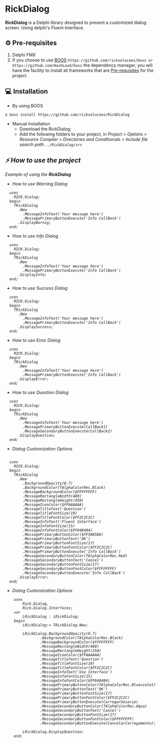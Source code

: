 [0]: https://github.com/ricksolucoes/boss "Site do BOOS"

# RickDialog

**RickDialog**  is a Delphi library designed to present a customized dialog screen. Using delphi's Fluent Interface.

## ⚙️ Pre-requisites

1. Delphi FMX
2. If you choose to use [BOOS][0] ```https://github.com/ricksolucoes/boss or https://github.com/HashLoad/boss```  the dependency manager, you will have the facility to install all frameworks that are [Pre-requisites](#pre-requisites) for the project.

## 💻 Installation

- By using BOOS
```shell
$ boss install https://github.com/ricksolucoes/RickDialog
```
- Manual Installation
  - Download the RickDialog;
  - Add the following folders to your project, in <em>Project &gt; Options &gt; Resource Compiler &gt; Directories and Conditionals &gt; Include file search path ``` ../RickDialog/src ```

 ## ⚡️ How to use the project

  Example of using the **RickDialog**

- How to use Warning Dialog

```delphi  
  uses
    RICK.Dialog;
  begin
	TRickDialog
  	  .New
		.MessageInfoText('Your message here')
		.MessagePrimaryButtonExecute('Info CallBack')
	  .DisplayWarnig;
  end;
```

- How to use Info Dialog

```delphi  
  uses
    RICK.Dialog;
  begin
	TRickDialog
  	  .New
		.MessageInfoText('Your message here')
		.MessagePrimaryButtonExecute('Info CallBack')
	  .DisplayInfo;
  end;

```

- How to use Success Dialog

```delphi  
  uses
    RICK.Dialog;
  begin
	TRickDialog
  	  .New
		.MessageInfoText('Your message here')
		.MessagePrimaryButtonExecute('Info CallBack')
	  .DisplaySuccess;
  end;

```
	
- How to use Error Dialog

```delphi  
  uses
    RICK.Dialog;
  begin
	TRickDialog
  	  .New
		.MessageInfoText('Your message here')
		.MessagePrimaryButtonExecute('Info CallBack')
	  .DisplayError;
  end;
```

- How to use Question Dialog

```delphi  
  uses
    RICK.Dialog;
  begin
	TRickDialog
  	  .New
	    .MessageInfoText('Your message here')
	    .MessagePrimaryButtonExecute(CallBack1)
	    .MessageSecondaryButtonExecute(CallBack2)
	  .DisplayQuestion;
  end;

```

- Dialog Customization Options

```delphi

  uses
    RICK.Dialog;
  begin
	TRickDialog
  	  .New
	    .BackgroundOpacity(0.7)
	    .BackgroundColor(TAlphaColorRec.Black)
	    .MessageBackgroundColor($FFFFFFFF)
	    .MessageRectangleWidth(480)
	    .MessageRectangleHeight(450)
	    .MessageIconColor($FFAAAAAA)
	    .MessageTitleText('Question')
	    .MessageTitleFontSize(19)
	    .MessageTitleFontColor($FF2C2C2C)
	    .MessageInfoText('Fluent Interface')
	    .MessageInfoFontSize(15)
	    .MessageInfoFontColor($FF848484)
	    .MessagePrimaryButtonColor($FF3085D6)
	    .MessagePrimaryButtonText('OK')
	    .MessagePrimaryButtonFontSize(17)
	    .MessagePrimaryButtonFontColor($FF2C2C2C)
	    .MessagePrimaryButtonExecute('Info CallBack')
	    .MessageSecondaryButtonColor(TAlphaColorRec.Red)
	    .MessageSecondaryButtonText('Cancel')
	    .MessageSecondaryButtonFontSize(17)
	    .MessageSecondaryButtonFontColor($FFFFFFFF)
	    .MessageSecondaryButtonExecute('Info CallBack')
	  .DisplayError;
  end;

```

- Dialog Customization Options

```delphi  
	uses
		Rick.Dialog,
		Rick.Dialog.Interfaces;
	var
		LRickDialog : iRickDialog;	
	begin
		LRickDialog:= TRickDialog.New;

		LRickDialog.BackgroundOpacity(0.7)
				.BackgroundColor(TAlphaColorRec.Black)
				.MessageBackgroundColor($FFFFFFFF)
				.MessageRectangleWidth(480)
				.MessageRectangleHeight(350)
				.MessageIconColor($FFAAAAAA)
				.MessageTitleText('Question')
				.MessageTitleFontSize(19)
				.MessageTitleFontColor($FF2C2C2C)
				.MessageInfoText('Use Interface')
				.MessageInfoFontSize(15)
				.MessageInfoFontColor($FF848484)
				.MessagePrimaryButtonColor(TAlphaColorRec.Blueviolet)
				.MessagePrimaryButtonText('OK')
				.MessagePrimaryButtonFontSize(17)
				.MessagePrimaryButtonFontColor($FF2C2C2C)
				.MessagePrimaryButtonExecute(CarregarUsuario)
				.MessageSecondaryButtonColor(TAlphaColorRec.Aqua)
				.MessageSecondaryButtonText('Cancel')
				.MessageSecondaryButtonFontSize(17)
				.MessageSecondaryButtonFontColor($FFFFFFFF)
				.MessageSecondaryButtonExecute(CancelarCarregamento);

		LRickDialog.DisplayQuestion;
	end;
```
